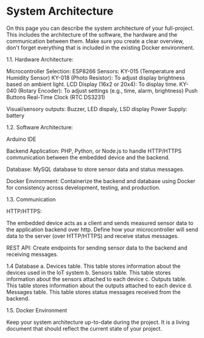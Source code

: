 # System Architecture





On this page you can describe the system architecture of your full-project. This includes the architecture of the software, the hardware and the communication between them. Make sure you create a clear overview, don't forget everything that is included in the existing Docker environment.



1.1. Hardware Architecture:

Microcontroller Selection: ESP8266 
Sensors: 
KY-015 (Temperature and Humidity Sensor)
KY-018 (Photo Resistor): To adjust display brightness based on ambient light.
LCD Display (16x2 or 20x4): To display time.
KY-040 (Rotary Encoder): To adjust settings (e.g., time, alarm, brightness)
Push Buttons 
Real-Time Clock (RTC DS3231)

Visual/sensory outputs: Buzzer, LED dispaly, LSD display 
Power Supply:  battery 

1.2. Software Architecture:

Arduino IDE

Backend Application:  PHP, Python, or Node.js to handle HTTP/HTTPS communication between the embedded device and the backend.

Database: MySQL  database to store sensor data and status messages.

Docker Environment: Containerize the backend and database using Docker for consistency across development, testing, and production.

1.3. Communication 

HTTP/HTTPS: 

The embedded device acts as a client and sends measured sensor data to the application backend over http.
Define how your microcontroller will send data to the server (over HTTP/HTTPS) and receive status messages.

REST API: Create endpoints for sending sensor data to the backend and receiving messages.


1.4 Database
a. Devices table. This table stores information about the devices used in the IoT system
b. Sensors table. This table stores information about the sensors attached to each device
c. Outputs table. This table stores information about the outputs attached to each device
d. Messages table. This table stores status messages received from the backend.



1.5. Docker Environment

Keep your system architecture up-to-date during the project. It is a living document that should reflect the current state of your project.

